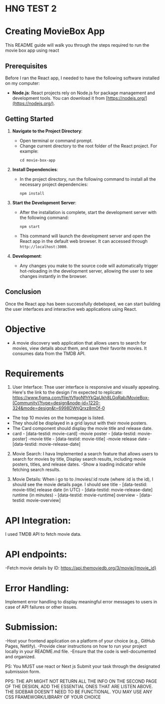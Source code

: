 # HNG TEST 2
# Creating MovieBox App

This README guide will walk you through the steps required to run the movie box app using react

## Prerequisites

Before I ran the React app, I needed to have the following software installed on my computer:

- **Node.js**: React projects rely on Node.js for package management and development tools. You can download it from [https://nodejs.org/](https://nodejs.org/).

## Getting Started

1. **Navigate to the Project Directory**:
   - Open terminal or command prompt.
   - Change current directory to the root folder of the React project. For example:
     ```
     cd movie-box-app
     ```

2. **Install Dependencies**:
   - In the project directory, run the following command to install all the necessary project dependencies:
     ```
     npm install
     ```

3. **Start the Development Server**:
   - After the installation is complete, start the development server with the following command:
     ```
     npm start
     ```
   - This command will launch the development server and open the React app in the default web browser. It can accessed through `http://localhost:3000`.

4. **Development**:
   - Any changes you make to the source code will automatically trigger hot-reloading in the development server, allowing the user to see changes instantly in the browser.

## Conclusion

Once the React app has been successfully debeloped, we can start building the user interfaces and interactive web applications using React.

# Objective
- A movie discovery web application that allows users to search for movies, view details about them, and save their favorite movies. It consumes data from the TMDB API.

# Requirements

1. User Interface:
Thse user interface is responsive and visually appealing. Here's the link to the design I'm expected to replicate: https://www.figma.com/file/tVfgoNfhYkQaUkh8LGqRab/MovieBox-(Community)?type=design&node-id=1220-324&mode=design&t=6998DWtjQrxz8mOf-0
- The top 10 movies on the homepage is listed.
- They should be displayed in a grid layout with their movie posters.
- The Card component should display the movie title and release date.
- card - [data-testid: movie-card]
-movie poster - [data-testid: movie-poster]
-movie title - [data-testid: movie-title]
-movie release date - [data-testid: movie-release-date]

2. Movie Search:
I hava Implemented a search feature that allows users to search for movies by title, Display search results, including movie posters, titles, and release dates.
-Show a loading indicator while fetching search results.

3. Movie Details:
When i go to to /movies/:id route (where :id is the id), I should see the movie details page.
I should see
title - [data-testid: movie-title]
release date (in UTC) - [data-testid: movie-release-date]
runtime (in minutes) - [data-testid: movie-runtime]
overview - [data-testid: movie-overview]

# API Integration:
I used TMDB API to fetch movie data.

# API endpoints:
-Fetch movie details by ID: https://api.themoviedb.org/3/movie/{movie_id}

# Error Handling:
Implement error handling to display meaningful error messages to users in case of API failures or other issues.
# Submission:
-Host your frontend application on a platform of your choice (e.g., GitHub Pages, Netlify).
-Provide clear instructions on how to run your project locally in your README.md file.
-Ensure that the code is well-documented and organized.

PS: You MUST use react or  Next js
Submit your task through the designated submission form.

PPS: THE API MIGHT NOT RETURN ALL THE INFO ON THE SECOND PAGE OF THE DESIGN, ADD THE ESSENTIAL ONES THAT ARE LISTEN ABOVE. THE SIDEBAR DOESN'T NEED TO BE FUNCTIONAL.
YOU MAY USE ANY CSS FRAMEWORK/LIBRARY OF YOUR CHOICE
